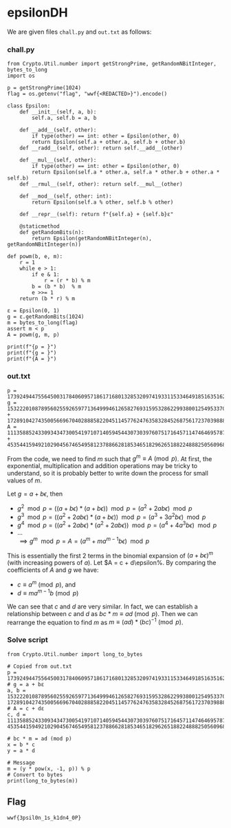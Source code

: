 # epsilonDH

We are given files `chall.py` and `out.txt` as follows:<br/>

### chall.py
```Python3
from Crypto.Util.number import getStrongPrime, getRandomNBitInteger, bytes_to_long
import os

p = getStrongPrime(1024)
flag = os.getenv("flag", "wwf{<REDACTED>}").encode()

class Epsilon:
    def __init__(self, a, b):
        self.a, self.b = a, b
    
    def __add__(self, other):
        if type(other) == int: other = Epsilon(other, 0)
        return Epsilon(self.a + other.a, self.b + other.b)
    def __radd__(self, other): return self.__add__(other)

    def __mul__(self, other):
        if type(other) == int: other = Epsilon(other, 0)
        return Epsilon(self.a * other.a, self.a * other.b + other.a * self.b)
    def __rmul__(self, other): return self.__mul__(other)

    def __mod__(self, other: int):
        return Epsilon(self.a % other, self.b % other)
    
    def __repr__(self): return f"{self.a} + {self.b}ɛ"

    @staticmethod
    def getRandomBits(n):
        return Epsilon(getRandomNBitInteger(n), getRandomNBitInteger(n))

def powm(b, e, m):
    r = 1
    while e > 1:
        if e & 1:
            r = (r * b) % m
        b = (b * b)  % m
        e >>= 1
    return (b * r) % m

ɛ = Epsilon(0, 1)
g = ɛ.getRandomBits(1024)
m = bytes_to_long(flag)
assert m < p
A = powm(g, m, p)

print(f"{p = }")
print(f"{g = }")
print(f"{A = }")
```

### out.txt
```
p = 173924944755645003178406095718617168013285320974193311533464918516351624141198287888308296721497553891802368640344837769848433705383843820088678374708528763495103734488139368870389319280613181418960926879728892929013723036956818870578758055144789952650214552781344528622703875374067812710366180881422848078127
g = 153222010878956025592659771364999461265827693159532862299380012549533704470078014065110463612108844661289052080113198166134196684645743591092035461757997498335465019478118882739217108862526250347939116529661007420054504044554198442479469991584947626223020239910145162698053768142977329057860163194054350707249 + 172891042743500566967040288858220451145776247635832845268756172370398885506225014595399937064138727095012954778403481826951857306135326675358326250562011754152669045113179084291737802426967956129601732530346663460456772733886633658030480267226610996560624379249886941665142384623344612516572694197005870648544ɛ
A = 111358852433093434730054197107140594544307303976075171645711474646957878889456280742672183479878216988442037548855367380131019369757301409440037291726826948896290153981733240859717678222235993520619121828503359668550259222802623131077882382174117682287404839404525320091636778728025592053329591735052259548204 + 45354415949210290456746549581237886628185346518296265188224888250560968013577364380436312628842962917052795341010011570997705657164666282067908433629612354440756444902895692385443905786057605548586533595209894409891955713650856537806150873335015064767898088756645985769501205659617651498842444073593828856739ɛ
```
From the code, we need to find $m$ such that $g^{m} \equiv A \pmod{p}$. At first, the exponential, multiplication and addition operations may be tricky to understand, so it is probably better to write down the process for small values of $m$.

Let $g = a + b\epsilon$, then <br/>
- $g^{2} \mod p = ((a + b\epsilon) * (a + b\epsilon)) \mod p = (a^{2} + 2ab\epsilon) \mod p$
- $g^{3} \mod p = ((a^{2} + 2ab\epsilon) * (a + b\epsilon)) \mod p = (a^{3} + 3a^{2}b\epsilon) \mod p$
- $g^{4} \mod p = ((a^{2} + 2ab\epsilon) * (a^{2} + 2ab\epsilon)) \mod p = (a^{4} + 4a^{3}b\epsilon) \mod p$
- ...<br/>
$\implies g^{m} \mod p = A = (a^{m} + ma^{m-1}b\epsilon) \mod p$<br/>

This is essentially the first 2 terms in the binomial expansion of $(a + b\epsilon)^{m}$ (with increasing powers of $a$). Let $A = c + d\epsilon%. By comparing the coefficients of $A$ and $g$ we have:<br/>
- $c \equiv a^{m} \pmod{p}$, and
- $d \equiv ma^{m - 1}b \pmod{p}$

We can see that $c$ and $d$ are very similar. In fact, we can establish a relationship between $c$ and $d$ as $bc * m \equiv ad \pmod{p}$. Then we can rearrange the equation to find $m$ as $m \equiv (ad) * (bc)^{-1} \pmod{p}$.

### Solve script
```Python3
from Crypto.Util.number import long_to_bytes

# Copied from out.txt
p = 173924944755645003178406095718617168013285320974193311533464918516351624141198287888308296721497553891802368640344837769848433705383843820088678374708528763495103734488139368870389319280613181418960926879728892929013723036956818870578758055144789952650214552781344528622703875374067812710366180881422848078127
# g = a + bɛ
a, b = 153222010878956025592659771364999461265827693159532862299380012549533704470078014065110463612108844661289052080113198166134196684645743591092035461757997498335465019478118882739217108862526250347939116529661007420054504044554198442479469991584947626223020239910145162698053768142977329057860163194054350707249, 172891042743500566967040288858220451145776247635832845268756172370398885506225014595399937064138727095012954778403481826951857306135326675358326250562011754152669045113179084291737802426967956129601732530346663460456772733886633658030480267226610996560624379249886941665142384623344612516572694197005870648544
# A = c + dɛ
c, d = 111358852433093434730054197107140594544307303976075171645711474646957878889456280742672183479878216988442037548855367380131019369757301409440037291726826948896290153981733240859717678222235993520619121828503359668550259222802623131077882382174117682287404839404525320091636778728025592053329591735052259548204, 45354415949210290456746549581237886628185346518296265188224888250560968013577364380436312628842962917052795341010011570997705657164666282067908433629612354440756444902895692385443905786057605548586533595209894409891955713650856537806150873335015064767898088756645985769501205659617651498842444073593828856739

# bc * m = ad (mod p)
x = b * c
y = a * d

# Message
m = (y * pow(x, -1, p)) % p
# Convert to bytes
print(long_to_bytes(m))
```
## Flag
```
wwf{3psil0n_1s_k1dn4_0P}
```
